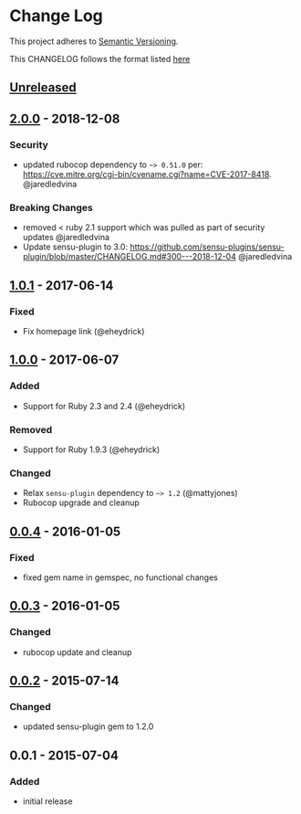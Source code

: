 # Change Log
This project adheres to [Semantic Versioning](http://semver.org/).

This CHANGELOG follows the format listed [here](https://github.com/sensu-plugins/community/blob/master/HOW_WE_CHANGELOG.md)

## [Unreleased]
## [2.0.0] - 2018-12-08
### Security
- updated rubocop dependency to `~> 0.51.0` per: https://cve.mitre.org/cgi-bin/cvename.cgi?name=CVE-2017-8418. @jaredledvina

### Breaking Changes
- removed < ruby 2.1 support which was pulled as part of security updates @jaredledvina
- Update sensu-plugin to 3.0: https://github.com/sensu-plugins/sensu-plugin/blob/master/CHANGELOG.md#300---2018-12-04 @jaredledvina

## [1.0.1] - 2017-06-14
### Fixed
- Fix homepage link (@eheydrick)

## [1.0.0] - 2017-06-07
### Added
- Support for Ruby 2.3 and 2.4 (@eheydrick)

### Removed
- Support for Ruby 1.9.3 (@eheydrick)

### Changed
- Relax `sensu-plugin` dependency to `~> 1.2` (@mattyjones)
- Rubocop upgrade and cleanup

## [0.0.4] - 2016-01-05
### Fixed
- fixed gem name in gemspec, no functional changes

## [0.0.3] - 2016-01-05
### Changed
- rubocop update and cleanup

## [0.0.2] - 2015-07-14
### Changed
- updated sensu-plugin gem to 1.2.0

## 0.0.1 - 2015-07-04
### Added
- initial release

[Unreleased]: https://github.com/sensu-plugins/sensu-plugins-selinux/compare/2.0.0...HEAD
[2.0.0]: https://github.com/sensu-plugins/sensu-plugins-selinux/compare/1.0.1...2.0.0
[1.0.1]: https://github.com/sensu-plugins/sensu-plugins-selinux/compare/1.0.0...1.0.1
[1.0.0]: https://github.com/sensu-plugins/sensu-plugins-selinux/compare/0.0.4...1.0.0
[0.0.4]: https://github.com/sensu-plugins/sensu-plugins-selinux/compare/0.0.3...0.0.4
[0.0.3]: https://github.com/sensu-plugins/sensu-plugins-selinux/compare/0.0.2...0.0.3
[0.0.2]: https://github.com/sensu-plugins/sensu-plugins-selinux/compare/0.0.1...0.0.2
